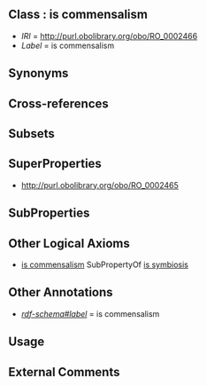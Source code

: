 
## Class : is commensalism

 * *IRI* = http://purl.obolibrary.org/obo/RO_0002466
 * *Label* = is commensalism

## Synonyms


## Cross-references


## Subsets


## SuperProperties

 * <http://purl.obolibrary.org/obo/RO_0002465>

## SubProperties


## Other Logical Axioms

 * [is commensalism](../../RO/66/RO_0002466.md) SubPropertyOf [is symbiosis](../../RO/65/RO_0002465.md)

## Other Annotations

 * *[rdf-schema#label](../../el/rdf-schema#label.md)* = is commensalism

## Usage


## External Comments


